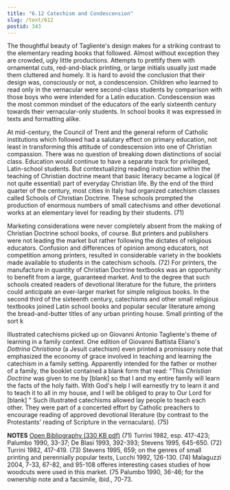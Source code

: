```yaml
---
title: "6.12 Catechism and Condescension"
slug: /text/612
postid: 343
---
```

The thoughtful beauty of Tagliente's design makes for a striking contrast to the elementary reading books that followed. Almost without exception they are crowded, ugly little productions. Attempts to prettify them with ornamental cuts, red-and-black printing, or large initials usually just made them cluttered and homely. It is hard to avoid the conclusion that their design was, consciously or not, a condescension. Children who learned to read only in the vernacular were second-class students by comparison with those boys who were intended for a Latin education. Condescension was the most common mindset of the educators of the early sixteenth century towards their vernacular-only students. In school books it was expressed in texts and formatting alike.

At mid-century, the Council of Trent and the general reform of Catholic institutions which followed had a salutary effect on primary education, not least in transforming this attitude of condescension into one of Christian compassion. There was no question of breaking down distinctions of social class. Education would continue to have a separate track for privileged, Latin-school students. But contextualizing reading instruction within the teaching of Christian doctrine meant that basic literacy became a logical (if not quite essential) part of everyday Christian life. By the end of the third quarter of the century, most cities in Italy had organized catechism classes called Schools of Christian Doctrine. These schools prompted the production of enormous numbers of small catechisms and other devotional works at an elementary level for reading by their students. (71)

Marketing considerations were never completely absent from the making of Christian Doctrine school books, of course. But printers and publishers were not leading the market but rather following the dictates of religious educators. Confusion and differences of opinion among educators, not competition among printers, resulted in considerable variety in the booklets made available to students in the catechism schools. (72) For printers, the manufacture in quantity of Christian Doctrine textbooks was an opportunity to benefit from a large, guaranteed market. And to the degree that such schools created readers of devotional literature for the future, the printers could anticipate an ever-larger market for simple religious books. In the second third of the sixteenth century, catechisms and other small religious textbooks joined Latin school books and popular secular literature among the bread-and-butter titles of any urban printing house. Small printing of the sort k

Illustrated catechisms picked up on Giovanni Antonio Tagliente's theme of learning in a family context. One edition of Giovanni Battista Eliano's <em>Dottrina Christiana</em> (a Jesuit catechism) even printed a promissory note that emphasized the economy of grace involved in teaching and learning the catechism in a family setting. Apparently intended for the father or mother of a family, the booklet contained a blank form that read: "This <em>Christian Doctrine</em> was given to me by [blank] so that I and my entire family will learn the facts of the holy faith. With God's help I will earnestly try to learn it and to teach it to all in my house, and I will be obliged to pray to Our Lord for [blank] " Such illustrated catechisms allowed lay people to teach each other. They were part of a concerted effort by Catholic preachers to encourage reading of approved devotional literature (by contrast to the Protestants' reading of Scripture in the vernaculars). (75)

<strong>NOTES</strong>
<a href="http://www.humanismforsale.org/bibliography.pdf" target="new">Open Bibliography (330 KB pdf)</a>
(71) Turrini 1982, esp. 417-423; Palumbo 1990, 33-37; De Blasi 1993, 392-393; Stevens 1995, 645-650.
(72) Turrini 1982, 417-419.
(73) Stevens 1995, 659; on the genres of small printing and perennially popular texts, Lucchi 1992, 126-130.
(74) Malaguzzi 2004, 7-33, 67-82, and 95-108 offeres interesting cases studies of how woodcuts were used in this market.
(75 Palumbo 1990, 36-46; for the ownership note and a facsimile, ibid., 70-73.
